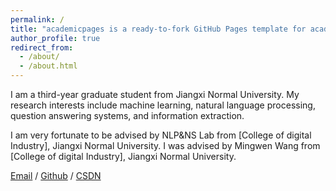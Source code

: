 ```yaml
---
permalink: /
title: "academicpages is a ready-to-fork GitHub Pages template for academic personal websites"
author_profile: true
redirect_from: 
  - /about/
  - /about.html
---
```

I am a third-year graduate student from Jiangxi Normal University. My research interests include machine learning, natural language processing, question answering systems, and information extraction.

I am very fortunate to be advised by NLP&NS Lab from [College of digital Industry], Jiangxi Normal University. I was advised by Mingwen Wang from [College of digital Industry], Jiangxi Normal University.

[Email](202141600077@jxnu.edu.cn) / [Github](https://fuhan77.github.io/Fuhan.github.io/) /  [CSDN](https://blog.csdn.net/FH0509?type=blog)




